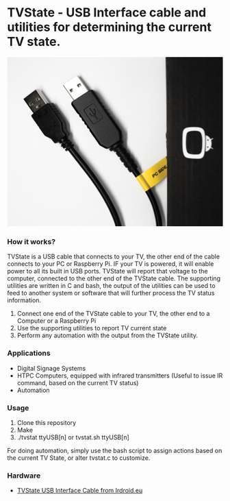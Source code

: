 # TVState - USB Interface cable and utilities for determining the current TV state.
![TVState Hardware](https://raw.githubusercontent.com/Irdroid/TVState/main/Hardware/TVState_1.jpg)
### How it works?

TVState is a USB cable that connects to your TV, the other end of the cable connects to your PC or Raspberry Pi. IF your TV is powered, it will enable power to all its built in USB ports. TVState will report that voltage to the computer, connected to the other end of the TVState cable. The supporting utilities are written in C and bash, the output of the utilities can be used to feed to another system or software that will further process the TV status information. 

1. Connect one end of the TVState cable to your TV, the other end to a Computer or a Raspberry Pi
2. Use the supporting utilities to report TV current state
3. Perform any automation with the output from the TVState utility.

### Applications
- Digital Signage Systems
- HTPC Computers, equipped with infrared transmitters (Useful to issue IR command, based on the current TV status)
- Automation

### Usage 

1. Clone this repository
2. Make
3. ./tvstat ttyUSB[n] or tvstat.sh ttyUSB[n]

For doing automation, simply use the bash script to assign actions based on the current TV State, or alter tvstat.c to customize.

### Hardware

- [TVState USB Interface Cable from Irdroid.eu](https://irdroid.eu/product/tvstate-usb-cable-reading-current-tv-state/)
